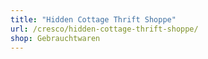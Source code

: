 ```yaml
---
title: "Hidden Cottage Thrift Shoppe"
url: /cresco/hidden-cottage-thrift-shoppe/
shop: Gebrauchtwaren
---
```

